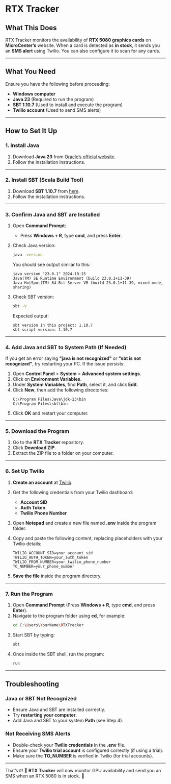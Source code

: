 # **RTX Tracker**

## **What This Does**
RTX Tracker monitors the availability of **RTX 5080 graphics cards** on **MicroCenter’s** website. When a card is detected as **in stock**, it sends you an **SMS alert** using Twilio. You can also configure it to scan for any cards.

---

## **What You Need**
Ensure you have the following before proceeding:

- **Windows computer**
- **Java 23** (Required to run the program)
- **SBT 1.10.7** (Used to install and execute the program)
- **Twilio account** (Used to send SMS alerts)

---

## **How to Set It Up**

### **1. Install Java**
1. Download **Java 23** from [Oracle’s official website](https://www.oracle.com/java/technologies/javase/jdk23-archive-downloads.html).
2. Follow the installation instructions.

---

### **2. Install SBT (Scala Build Tool)**
1. Download **SBT 1.10.7** from [here](https://www.scala-sbt.org/download.html).
2. Follow the installation instructions.

---

### **3. Confirm Java and SBT are Installed**
1. Open **Command Prompt**:
   - Press **Windows + R**, type **cmd**, and press **Enter**.

2. Check Java version:  
   ```sh  
   java -version  
   ```  
   You should see output similar to this:  
   ```  
   java version "23.0.1" 2024-10-15  
   Java(TM) SE Runtime Environment (build 23.0.1+11-39)  
   Java HotSpot(TM) 64-Bit Server VM (build 23.0.1+11-39, mixed mode, sharing)  
   ```

3. Check SBT version:  
   ```sh  
   sbt -V  
   ```  
   Expected output:  
   ```  
   sbt version in this project: 1.10.7  
   sbt script version: 1.10.7  
   ```

---

### **4. Add Java and SBT to System Path (If Needed)**
If you get an error saying **"java is not recognized"** or **"sbt is not recognized"**, try restarting your PC. If the issue persists:

1. Open **Control Panel** > **System** > **Advanced system settings**.
2. Click on **Environment Variables**.
3. Under **System Variables**, find **Path**, select it, and click **Edit**.
4. Click **New**, then add the following directories:  
   ```  
   C:\Program Files\Java\jdk-23\bin  
   C:\Program Files\sbt\bin  
   ```
5. Click **OK** and restart your computer.

---

### **5. Download the Program**
1. Go to the **RTX Tracker** repository.
2. Click **Download ZIP**.
3. Extract the ZIP file to a folder on your computer.

---

### **6. Set Up Twilio**
1. **Create an account** at [Twilio](https://www.twilio.com/).
2. Get the following credentials from your Twilio dashboard:
   - **Account SID**
   - **Auth Token**
   - **Twilio Phone Number**

3. Open **Notepad** and create a new file named **.env** inside the program folder.
4. Copy and paste the following content, replacing placeholders with your Twilio details:  
   ```  
   TWILIO_ACCOUNT_SID=your_account_sid  
   TWILIO_AUTH_TOKEN=your_auth_token  
   TWILIO_FROM_NUMBER=your_twilio_phone_number  
   TO_NUMBER=your_phone_number  
   ```
5. **Save the file** inside the program directory.

---

### **7. Run the Program**
1. Open **Command Prompt** (Press **Windows + R**, type **cmd**, and press **Enter**).
2. Navigate to the program folder using **cd**, for example:  
   ```sh  
   cd C:\Users\YourName\RTXTracker  
   ```
3. Start SBT by typing:  
   ```sh  
   sbt  
   ```
4. Once inside the SBT shell, run the program:  
   ```sh  
   run  
   ```

---

## **Troubleshooting**
### **Java or SBT Not Recognized**
- Ensure Java and SBT are installed correctly.
- Try **restarting your computer**.
- Add Java and SBT to your system **Path** (see Step 4).

### **Not Receiving SMS Alerts**
- Double-check your **Twilio credentials** in the **.env** file.
- Ensure your **Twilio trial account** is configured correctly (if using a trial).
- Make sure the **TO_NUMBER** is verified in Twilio (for trial accounts).

---

That’s it! 🎉 **RTX Tracker** will now monitor GPU availability and send you an SMS when an RTX 5080 is in stock. 🚀  
